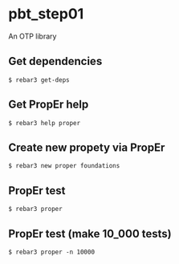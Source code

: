 pbt_step01
=====

An OTP library

Get dependencies
-----
    $ rebar3 get-deps


Get PropEr help
-----
    $ rebar3 help proper


Create new propety via PropEr
-----
    $ rebar3 new proper foundations
	

PropEr test
-----
    $ rebar3 proper


PropEr test (make 10_000 tests)
-----	
	$ rebar3 proper -n 10000